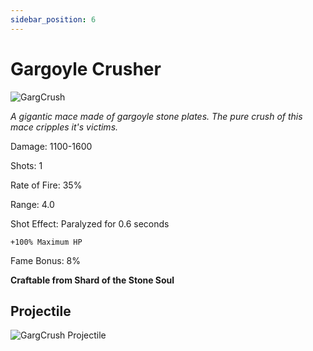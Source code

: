 ```yaml
---
sidebar_position: 6
---
```


# Gargoyle Crusher

![GargCrush](https://vwiki.valorserver.com/api/item/picture/gargoyle%20crusher)

<i>A gigantic mace made of gargoyle stone plates. The pure crush of this mace cripples it's victims.</i>

Damage: 1100-1600

Shots: 1

Rate of Fire: 35% 

Range: 4.0

Shot Effect: Paralyzed for 0.6 seconds

    +100% Maximum HP

Fame Bonus: 8%

**Craftable from Shard of the Stone Soul**

## Projectile

![GargCrush Projectile](https://cdn.discordapp.com/attachments/948363241631916122/950420834726584340/crusher.gif)
